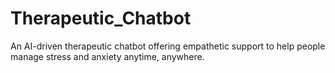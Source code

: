 # Therapeutic_Chatbot
An AI-driven therapeutic chatbot offering empathetic support to help people manage stress and anxiety anytime, anywhere.
